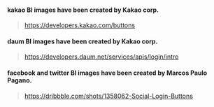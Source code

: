 

#### kakao BI images have been created by Kakao corp.
> https://developers.kakao.com/buttons

#### daum BI images have been created by Kakao corp.
> https://developers.daum.net/services/apis/login/intro

#### facebook and twitter BI images have been created by Marcos Paulo Pagano.
> https://dribbble.com/shots/1358062-Social-Login-Buttons

